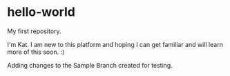 # hello-world

My first repository.

I'm Kat. I am new to this platform and hoping I can get familiar and will learn more of this soon. :)


Adding changes to the Sample Branch created for testing.
